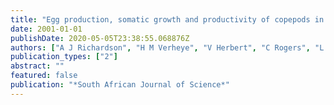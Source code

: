 ```yaml
---
title: "Egg production, somatic growth and productivity of copepods in the Benguela Current system and Angola-Benguela Front"
date: 2001-01-01
publishDate: 2020-05-05T23:38:55.068876Z
authors: ["A J Richardson", "H M Verheye", "V Herbert", "C Rogers", "L M Arendse"]
publication_types: ["2"]
abstract: ""
featured: false
publication: "*South African Journal of Science*"
---
```



